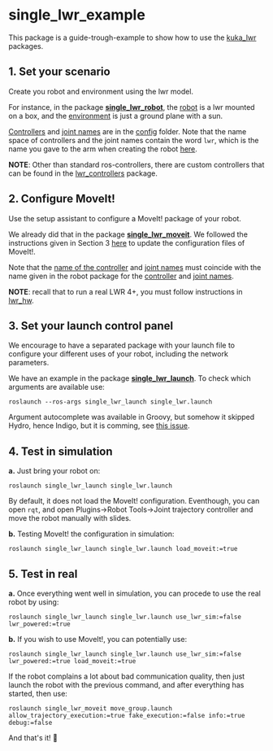 # single_lwr_example

This package is a guide-trough-example to show how to use the [kuka_lwr](https://github.com/fcaponetto/kuka-lwr) packages.

## 1. Set your scenario

Create you robot and environment using the lwr model. 

For instance, in the package [__single_lwr_robot__](./single_lwr_robot/), the [robot](https://github.com/fcaponetto/kuka-lwr/blob/master/single_lwr_example/single_lwr_robot/robot/single_lwr_robot.urdf.xacro) is a lwr mounted on a box, and the [environment](https://github.com/fcaponetto/kuka-lwr/blob/master/single_lwr_example/single_lwr_robot/worlds/simple_environment.world) is just a ground plane with a sun.

[Controllers](https://github.com/fcaponetto/kuka-lwr/blob/master/single_lwr_example/single_lwr_robot/config/controllers.yaml#L4) and [joint names](https://github.com/fcaponetto/kuka-lwr/blob/master/single_lwr_example/single_lwr_robot/config/controllers.yaml#L7) are in the [config](https://github.com/fcaponetto/kuka-lwr/tree/master/single_lwr_example/single_lwr_robot/config) folder. Note that the name space of controllers and the joint names contain the word `lwr`, which is the name you gave to the arm when creating the robot [here](https://github.com/fcaponetto/kuka-lwr/blob/master/single_lwr_example/single_lwr_robot/robot/single_lwr_robot.urdf.xacro#L36).

__NOTE__: Other than standard ros-controllers, there are custom controllers that can be found in the [lwr_controllers](https://github.com/fcaponetto/kuka-lwr/tree/master/lwr_controllers) package.

## 2. Configure MoveIt!

Use the setup assistant to configure a MoveIt! package of your robot.

We already did that in the package [__single_lwr_moveit__](./single_lwr_moveit/). We followed the instructions given in Section 3 [here](http://wiki.ros.org/Industrial/Tutorials/Create_a_MoveIt_Pkg_for_an_Industrial_Robot) to update the configuration files of MoveIt!.

Note that the [name of the controller](https://github.com/fcaponetto/kuka-lwr/blob/master/single_lwr_example/single_lwr_moveit/config/controllers.yaml#L2) and [joint names](https://github.com/fcaponetto/kuka-lwr/blob/master/single_lwr_example/single_lwr_moveit/config/controllers.yaml#L7-13) must coincide with the name given in the robot package for the [controller](https://github.com/fcaponetto/kuka-lwr/blob/master/single_lwr_example/single_lwr_robot/config/controllers.yaml#L2) and [joint names](https://github.com/fcaponetto/kuka-lwr/blob/master/single_lwr_example/single_lwr_robot/config/controllers.yaml#L7).

__NOTE__: recall that to run a real LWR 4+, you must follow instructions in [lwr_hw](https://github.com/fcaponetto/kuka-lwr/tree/master/lwr_hw).

## 3. Set your launch control panel

We encourage to have a separated package with your launch file to configure your different uses of your robot, including the network parameters.

We have an example in the package [__single_lwr_launch__](./single_lwr_launch). To check which arguments are available use:

`roslaunch --ros-args single_lwr_launch single_lwr.launch`

Argument autocomplete was available in Groovy, but somehow it skipped Hydro, hence Indigo, but it is comming, see [this issue](https://github.com/ros/ros_comm/issues/575).

## 4. Test in simulation

__a.__ Just bring your robot on:

`roslaunch single_lwr_launch single_lwr.launch`

By default, it does not load the MoveIt! configuration. Eventhough, you can open `rqt`, and open Plugins->Robot Tools->Joint trajectory controller and move the robot manually with slides.

__b.__ Testing MoveIt! the configuration in simulation:

`roslaunch single_lwr_launch single_lwr.launch load_moveit:=true`

## 5. Test in real

__a.__ Once everything went well in simulation, you can procede to use the real robot by using:

`roslaunch single_lwr_launch single_lwr.launch use_lwr_sim:=false lwr_powered:=true`

__b.__ If you wish to use MoveIt!, you can potentially use:

`roslaunch single_lwr_launch single_lwr.launch use_lwr_sim:=false lwr_powered:=true load_moveit:=true`

If the robot complains a lot about bad communication quality, then just launch the robot with the previous command, and after everything has started, then use:

`roslaunch single_lwr_moveit move_group.launch allow_trajectory_execution:=true fake_execution:=false info:=true debug:=false`

And that's it!  :metal:
